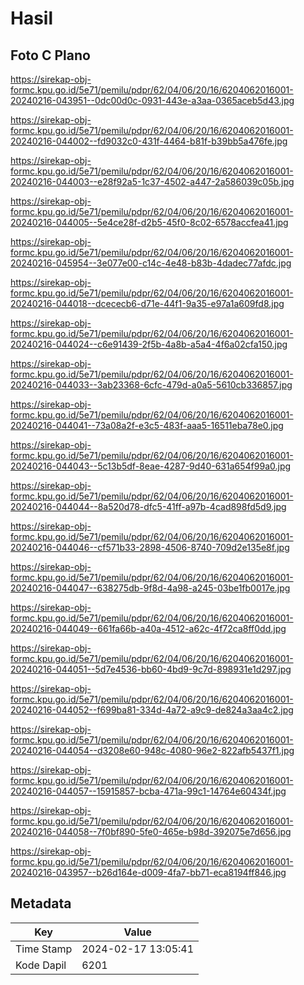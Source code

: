# Hasil

## Foto C Plano

https://sirekap-obj-formc.kpu.go.id/5e71/pemilu/pdpr/62/04/06/20/16/6204062016001-20240216-043951--0dc00d0c-0931-443e-a3aa-0365aceb5d43.jpg

https://sirekap-obj-formc.kpu.go.id/5e71/pemilu/pdpr/62/04/06/20/16/6204062016001-20240216-044002--fd9032c0-431f-4464-b81f-b39bb5a476fe.jpg

https://sirekap-obj-formc.kpu.go.id/5e71/pemilu/pdpr/62/04/06/20/16/6204062016001-20240216-044003--e28f92a5-1c37-4502-a447-2a586039c05b.jpg

https://sirekap-obj-formc.kpu.go.id/5e71/pemilu/pdpr/62/04/06/20/16/6204062016001-20240216-044005--5e4ce28f-d2b5-45f0-8c02-6578accfea41.jpg

https://sirekap-obj-formc.kpu.go.id/5e71/pemilu/pdpr/62/04/06/20/16/6204062016001-20240216-045954--3e077e00-c14c-4e48-b83b-4dadec77afdc.jpg

https://sirekap-obj-formc.kpu.go.id/5e71/pemilu/pdpr/62/04/06/20/16/6204062016001-20240216-044018--dcececb6-d71e-44f1-9a35-e97a1a609fd8.jpg

https://sirekap-obj-formc.kpu.go.id/5e71/pemilu/pdpr/62/04/06/20/16/6204062016001-20240216-044024--c6e91439-2f5b-4a8b-a5a4-4f6a02cfa150.jpg

https://sirekap-obj-formc.kpu.go.id/5e71/pemilu/pdpr/62/04/06/20/16/6204062016001-20240216-044033--3ab23368-6cfc-479d-a0a5-5610cb336857.jpg

https://sirekap-obj-formc.kpu.go.id/5e71/pemilu/pdpr/62/04/06/20/16/6204062016001-20240216-044041--73a08a2f-e3c5-483f-aaa5-16511eba78e0.jpg

https://sirekap-obj-formc.kpu.go.id/5e71/pemilu/pdpr/62/04/06/20/16/6204062016001-20240216-044043--5c13b5df-8eae-4287-9d40-631a654f99a0.jpg

https://sirekap-obj-formc.kpu.go.id/5e71/pemilu/pdpr/62/04/06/20/16/6204062016001-20240216-044044--8a520d78-dfc5-41ff-a97b-4cad898fd5d9.jpg

https://sirekap-obj-formc.kpu.go.id/5e71/pemilu/pdpr/62/04/06/20/16/6204062016001-20240216-044046--cf571b33-2898-4506-8740-709d2e135e8f.jpg

https://sirekap-obj-formc.kpu.go.id/5e71/pemilu/pdpr/62/04/06/20/16/6204062016001-20240216-044047--638275db-9f8d-4a98-a245-03be1fb0017e.jpg

https://sirekap-obj-formc.kpu.go.id/5e71/pemilu/pdpr/62/04/06/20/16/6204062016001-20240216-044049--661fa66b-a40a-4512-a62c-4f72ca8ff0dd.jpg

https://sirekap-obj-formc.kpu.go.id/5e71/pemilu/pdpr/62/04/06/20/16/6204062016001-20240216-044051--5d7e4536-bb60-4bd9-9c7d-898931e1d297.jpg

https://sirekap-obj-formc.kpu.go.id/5e71/pemilu/pdpr/62/04/06/20/16/6204062016001-20240216-044052--f699ba81-334d-4a72-a9c9-de824a3aa4c2.jpg

https://sirekap-obj-formc.kpu.go.id/5e71/pemilu/pdpr/62/04/06/20/16/6204062016001-20240216-044054--d3208e60-948c-4080-96e2-822afb5437f1.jpg

https://sirekap-obj-formc.kpu.go.id/5e71/pemilu/pdpr/62/04/06/20/16/6204062016001-20240216-044057--15915857-bcba-471a-99c1-14764e60434f.jpg

https://sirekap-obj-formc.kpu.go.id/5e71/pemilu/pdpr/62/04/06/20/16/6204062016001-20240216-044058--7f0bf890-5fe0-465e-b98d-392075e7d656.jpg

https://sirekap-obj-formc.kpu.go.id/5e71/pemilu/pdpr/62/04/06/20/16/6204062016001-20240216-043957--b26d164e-d009-4fa7-bb71-eca8194ff846.jpg


## Metadata

| Key        | Value               |
| ---------- | ------------------- |
| Time Stamp | 2024-02-17 13:05:41 |
| Kode Dapil | 6201                |



